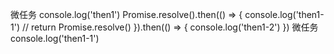 微任务
 console.log('then1')
    Promise.resolve().then(() => {
      console.log('then1-1')
      // return Promise.resolve()
    }).then(() => {
      console.log('then1-2')
})
微任务
console.log('then1-1')
